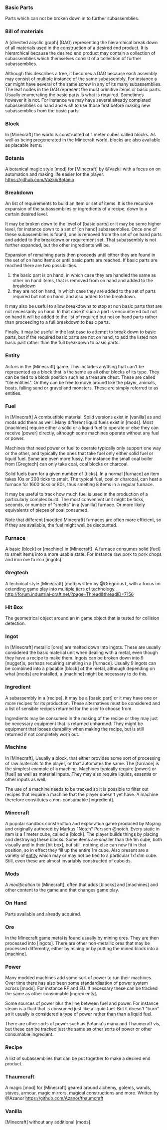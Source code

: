 ### Basic Parts
 Parts which can not be broken down in to further subassemblies.

### Bill of materials
 A [directed acyclic graph] (DAG) representing the hierarchical break down
 of all materials used in the construction of a desired end product. It is
 hierarchical because the desired end product may contain a collection of
 subassemblies which themselves consist of a collection of further
 subassemblies.
 
 Although this describes a tree, it becomes a DAG because each assembly may
 consist of multiple instance of the same subassembly. For instance a car
 might have several of the same screw in any of its many subassemblies.
 The leaf nodes in the DAG represent the most primitive items or basic
 parts. Usually enumerating the basic parts is what is required. Sometimes
 however it is not. For instance we may have several already completed
 subassemblies on hand and wish to use those first before making new
 subassemblies from the basic parts.

### Block
 In [Minecraft] the world is constructed of 1 meter cubes called blocks.
 As well as being pregenerated in the Minecraft world, blocks are also 
 available as placable items.
 
### Botania
 A botanical magic style [mod] for [Minecraft] by @Vazkii with a focus on
 on automation and making life easier for the player.
 https://github.com/Vazkii/Botania

### Breakdown
 An list of requirements to build an item or set of items. It is the recursive
 expansion of the subassemblies or ingredients of a recipe, down to a certain
 desired level.
 
 It may be broken down to the level of [basic parts] or it may be some higher
 level, for instance down to a set of [on hand] subassemblies. Once one of
 these subassemblies is found, one is removed from the set of on hand parts and
 added to the breakdown or requirement set. That subassembly is not further
 expanded, but the other ingredients will be.
 
 Expansion of remaining parts then proceeds until either they are found in the
 set of on hand items or until basic parts are reached. If basic parts are
 reached there are two possibilities.
   1. the basic part is on hand, in which case they are handled the same as
   other on hand items, that is removed from on hand and added to the breakdown
   2. they are not on hand, in which case they are added to the set of parts
   required but not on hand, and also added to the breakdown.

 It may also be useful to allow breakdowns to stop at non basic parts that are 
 not necessarily on hand. In that case if such a part is encountered but not on
 hand it will be added to the list of required but not on hand parts rather
 than proceeding to a full breakdown to basic parts.
 
 Finally, it may be useful in the last case to attempt to break down to basic
 parts, but if the required basic parts are not on hand, to add the listed non
 basic part rather than the full breakdown to basic parts.

### Entity
 Actors in the [Minecraft] game. This includes anything that can't be
 represented as a block that is the same as all other blocks of its type. They
 can be tied to a block position such as a treasure chest. These are called
 "tile entities". Or they can be free to move around like the player, animals,
 boats, falling sand or gravel and monsters. These are simply referred to as
 entities.

### Fuel
 In [Minecraft] A combustible material. Solid versions exist in [vanilla]
 as and mods add them as well. Many different liquid fuels exist in [mods].
 Most [machines] require either a solid or a liquid fuel to operate or else
 they  can receive [power] directly, although some machines operate without
 any fuel or power.
 
 Machines that need power or fuel to operate typically only support one way 
 or the other, and typically the ones that take fuel only either solid fuel
 or liquid fuel. Some are even more fussy. For instance the small coal
 boiler from [Gregtech] can only take coal, coal blocks or charcoal.
 
 Solid fuels burn for a given number of [ticks]. In a normal [furnace] an
 item takes 10s or 200 ticks to smelt. The typical fuel, coal or charcoal,
 can heat a furnace for 1600 ticks or 80s, thus smelting 8 items in a regular
 furnace.
 
 It may be useful to track how much fuel is used in the production of a
 particularly complex build. The most convenient unit might be ticks, seconds,
 or number of "smelts" in a [vanilla] furnace. Or more likely equivalents of
 pieces of coal consumed.
 
 Note that different [modded Minecraft] furnaces are often more efficient,
 so if they are available, the fuel might well be discounted.
 
### Furnace
 A basic [block] or [machine] in [Minecraft]. A furnace consumes solid
 [fuel]  to smelt items into a more usable state. For instance raw pork to
 pork chops and iron ore to iron [ingots]

### Gregtech
 A technical style [Minecraft] [mod] written by @GregoriusT, with a focus on
 extending game play into multiple tiers of technology.
 http://forum.industrial-craft.net/?page=Thread&threadID=7156

### Hit Box
 The geometrical object around an in game object that is tested for 
 collision detection.

### Ingot
 In [Minecraft] metallic [ores] are melted down into ingots. These are 
 usually considered the basic material unit when dealing with a metal, even
 though they have a recipe to make them. Ingots can be broken down into 9
 [nugget]s, perhaps requiring smelting in a [furnace]. Usually 9 ingots can be
 combined into a placable [block] of the metal, although depending on what
 [mods] are installed, a [machine] might be necessary to do this.

### Ingredient
 A subassembly in a [recipe]. It may be a [basic part] or it may have one or
 more recipes for its production. These alternatives must be considered and
 a list of sensible recipes returned for the user to choose from.
 
 Ingredients may be consumed in the making of the recipe or they may just be
 necessary equipment that is returned unharmed. They might be equipment that
 looses durability when making the recipe, but is still returned if not
 completely worn out.

### Machine
 In [Minecraft], Usually a block, that either provides some sort of
 processing of raw materials to the player, or that automates the same. The
 [furnace] is the simplest example of a machine. Machines typically require
 [power] or [fuel] as  well as material inputs. They may also require liquids,
 essentia or other inputs as well.
 
 The use of a machine needs to be tracked so it is possible to filter out
 recipes that require a machine that the player doesn't yet have. A machine
 therefore constitutes a non-consumable [ingredient].

### Minecraft
 A popular sandbox construction and exploration game produced by Mojang and
 originally authored by Markus "Notch" Persson @notch. Every static in item
 is a 1 meter cube, called a [block]. The player builds things by placing and
 destroying these blocks. Some items are smaller than the 1m cube, both
 visually and in their [hit box], but still, nothing else can now fit in that
 position, so in effect they fill up the entire 1m cube. Also present are a
 variety of [entity](entities) which may or may not be tied to a particular
 1x1x1m cube. Still, even these are almost invariably constructed of cuboids.

### Mods
 A *modification* to [Minecraft], often that adds [blocks] and [machines]
 and other content to the game and that changes game play.

### On Hand
 Parts available and already acquired.

### Ore
 In the Minecraft game metal is found usually by mining ores. They are then
 processed into [ingots]. There are other non-metallic ores that may be
 processed differently, either by mining or by putting the mined block into a
 [machine].
 
### Power
 Many modded machines add some sort of power to run their machines. Over
 time there has also been some standardisation of power system across [mods].
 For instance RF and EU. If necessary these can be tracked the same as other
 consumable [ingredients].

 Some sources of power blur the line between fuel and power. For instance
 steam is a fluid that is consumed just like a liquid fuel. But it doesn't
 "burn" so it usually is considered a type of power rather than than a liquid
 fuel.
 
 There are other sorts of power such as Botania's mana and Thaumcraft vis,
 but these can be tracked just the same as other sorts of power or other
 consumable ingredient.
 
### Recipe
 A list of subassemblies that can be put together to make a desired end
 product.
 
### Thaumcraft
 A magic [mod] for [Minecraft] geared around alchemy, golems, wands, staves,
 armour, magic mirrors, magical constructions and more. Written by @Azanor
 https://github.com/Azanor/thaumcraft
 
### Vanilla
 [Minecraft] without any additional [mods].